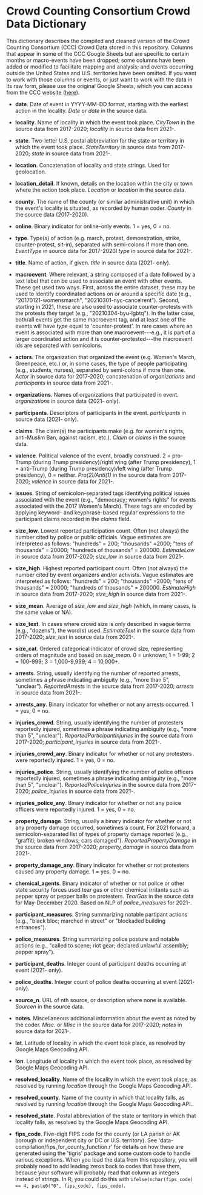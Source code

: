 # Crowd Counting Consortium Crowd Data Dictionary #
This dictionary describes the compiled and cleaned version of the Crowd Counting Consortium (CCC) Crowd Data stored in this repository. Columns that appear in some of the CCC Google Sheets but are specific to certain months or macro-events have been dropped; some columns have been added or modified to facilitate mapping and analysis; and events occurring outside the United States and U.S. territories have been omitted. If you want to work with those columns or events, or just want to work with the data in its raw form, please use the original Google Sheets,  which you can access from the CCC website ([here](https://sites.google.com/view/crowdcountingconsortium/view-download-the-data)).

- **date**. Date of event in YYYY-MM-DD format, starting with the earliest action in the locality. *Date* or *date* in the source data.

- **locality**. Name of locality in which the event took place. *CityTown* in the source data from 2017-2020; *locality* in source data from 2021-.

- **state**. Two-letter U.S. postal abbreviation for the state or territory in which the event took place. *StateTerritory* in source data from 2017-2020; *state* in source data from 2021-.

- **location**. Concatenation of locality and state strings. Used for geolocation.

- **location_detail**. If known, details on the location within the city or town where the action took place. *Location* or *location* in the source data.

- **county**. The name of the county (or similar administrative unit) in which the event's locality is situated, as recorded by human coder. *County* in the source data (2017-2020).

- **online**. Binary indicator for online-only events. 1 = yes, 0 = no.

- **type**. Type(s) of action (e.g. march, protest, demonstration, strike, counter-protest, sit-in), separated with semi-colons if more than one. *EventType* in source data for 2017-2020l *type* in source data for 2021-.

- **title**. Name of action, if given. *title* in source data (2021- only).

- **macroevent**. Where relevant, a string composed of a date followed by a text label that can be used to associate an event with other events. These get used two ways. First, across the entire dataset, these may be used to identify coordinated actions on or around a specific date (e.g., "20170121-womensmarch", "20210301-nyc-cancelrent"). Second, starting in 2021, these are also used to associate counter-protests with the protests they target (e.g., "20210304-byu-lgbtq"). In the latter case, both/all events get the same macroevent tag, and at least one of the events will have *type* equal to 'counter-protest'. In rare cases where an event is associated with more than one macroevent---e.g., it is part of a larger coordinated action and it is counter-protested---the macroevent ids are separated with semicolons.

- **actors**. The organization that organized the event (e.g. Women's March, Greenpeace, etc.) or, in some cases, the type of people participating (e.g., students, nurses), separated by semi-colons if more than one. *Actor* in source data for 2017-2020; concatenation of *organizations* and *participants* in source data from 2021-.

- **organizations**. Names of organizations that participated in event. *organizations* in source data (2021- only).

- **participants**. Descriptors of participants in the event. *participants* in source data (2021- only).

- **claims**. The claim(s) the participants make (e.g. for women's rights, anti-Muslim Ban, against racism, etc.). *Claim* or *claims* in the source data.

- **valence**. Political valence of the event, broadly construed. 2 = pro-Trump (during Trump presidency)/right wing (after Trump presidency), 1 = anti-Trump (during Trump presidency)/left wing (after Trump presidency), 0 = neither. *Pro(2)/Anti(1)* in the source data from 2017-2020; *valence* in source data for 2021-.

- **issues**. String of semicolon-separated tags identifying political issues associated with the event (e.g., "democracy; women's rights" for events associated with the 2017 Women's March). These tags are encoded by applying keyword- and keyphrase-based regular expressions to the participant claims recorded in the *claims* field.

- **size_low**. Lowest reported participation count. Often (not always) the number cited by police or public officials. Vague estimates are interpreted as follows: "hundreds" = 200; "thousands" =2000; "tens of thousands" = 20000; "hundreds of thousands" = 200000. *EstimateLow* in source data from 2017-2020; *size_low* in source data from 2021-.

- **size_high**. Highest reported participant count. Often (not always) the number cited by event organizers and/or activists. Vague estimates are interpreted as follows: "hundreds" = 200; "thousands" =2000; "tens of thousands" = 20000; "hundreds of thousands" = 200000. *EstimateHigh* in source data from 2017-2020; *size_high* in source data from 2021-.

- **size_mean**. Average of *size_low* and *size_high* (which, in many cases, is the same value or NA).

- **size_text**. In cases where crowd size is only described in vague terms (e.g., "dozens"), the word(s) used. *EstimateText* in the source data from 2017-2020; *size_text* in source data from 2021-.

- **size_cat**. Ordered categorical indicator of crowd size, representing orders of magnitude and based on *size_mean*. 0 = unknown; 1 = 1-99; 2 = 100-999; 3 = 1,000-9,999; 4 = 10,000+.

- **arrests**. String, usually identifying the number of reported arrests, sometimes a phrase indicating ambiguity (e.g., "more than 5", "unclear"). *ReportedArrests* in the source data from 2017-2020; *arrests* in source data from 2021-.

- **arrests_any**. Binary indicator for whether or not any arrests occurred. 1 = yes, 0 = no.

- **injuries_crowd**. String, usually identifying the number of protesters reportedly injured, sometimes a phrase indicating ambiguity (e.g., "more than 5", "unclear"). *ReportedParticipantInjuries* in the source data from 2017-2020; *participant_injuries* in source data from 2021-.

- **injuries_crowd_any**. Binary indicator for whether or not any protesters were reportedly injured. 1 = yes, 0 = no.

- **injuries_police**. String, usually identifying the number of police officers reportedly injured, sometimes a phrase indicating ambiguity (e.g., "more than 5", "unclear"). *ReportedPoliceInjuries* in the source data from 2017-2020; *police_injuries* in source data from 2021-.

- **injuries_police_any**. Binary indicator for whether or not any police officers were reportedly injured. 1 = yes, 0 = no.

- **property_damage**. String, usually a binary indicator for whether or not any property damage occurred, sometimes a count. For 2021 forward, a semicolon-separated list of types of property damage reported (e.g., "graffiti; broken windows; cars damaged"). *ReportedPropertyDamage* in the source data from 2017-2020; *property_damage* in source data from 2021-.

- **property_damage_any**. Binary indicator for whether or not protesters caused any property damage. 1 = yes, 0 = no.

- **chemical_agents**. Binary indicator of whether or not police or other state security forces used tear gas or other chemical irritants such as pepper spray or pepper balls on protesters. *TearGas* in the source data for May-December 2020. Based on NLP of *police_measures* for 2021-.

- **participant_measures**. String summarizing notable partipant actions (e.g., "black bloc; marched in street" or "blockaded building entrances").

- **police_measures**. String summarizing police posture and notable actions (e.g., "called to scene; riot gear; declared unlawful assembly; pepper spray").

- **participant_deaths**. Integer count of participant deaths occurring at event (2021- only).

- **police_deaths**. Integer count of police deaths occurring at event (2021- only).

- **source_n**. URL of nth source, or description where none is available. *Sourcen* in the source data.

- **notes**. Miscellaneous additional information about the event as noted by the coder. *Misc.* or *Misc* in the source data for 2017-2020; *notes* in source data for 2021-.

- **lat**. Latitude of locality in which the event took place, as resolved by Google Maps Geocoding API.

- **lon**. Longitude of locality in which the event took place, as resolved by Google Maps Geocoding API.

- **resolved_locality**. Name of the locality in which the event took place, as resolved by running *location* through the Google Maps Geocoding API.

- **resolved_county**. Name of the county in which that locality falls, as resolved by running *location* through the Google Maps Geocoding API..

- **resolved_state**. Postal abbreviation of the state or territory in which that locality falls, as resolved by the Google Maps Geocoding API.

- **fips_code**. Five-digit FIPS code for the county (or LA parish or AK borough or independent city or DC or U.S. territory). See 'data-compilation/fips_for_county_function.r' for details on how these are generated using the 'tigris' package and some custom code to handle various exceptions. When you load the data from this repository, you will probably need to add leading zeros back to codes that have them, because your software will probably read that column as integers instead of strings. In R, you could do this with `ifelse(nchar(fips_code) == 4, paste0("0", fips_code), fips_code)`.
